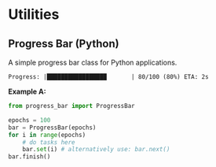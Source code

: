 # Utilities

## Progress Bar (Python)

A simple progress bar class for Python applications.

    Progress: |█████████████████       | 80/100 (80%) ETA: 2s

**Example A:**

```python
from progress_bar import ProgressBar

epochs = 100
bar = ProgressBar(epochs)
for i in range(epochs)
    # do tasks here
    bar.set(i) # alternatively use: bar.next()
bar.finish()
```
